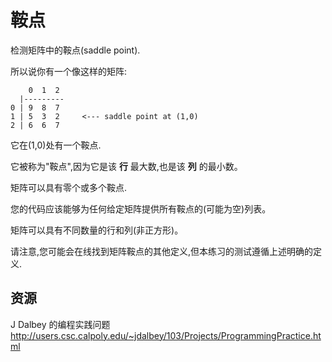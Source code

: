# 鞍点

检测矩阵中的鞍点(saddle point).

所以说你有一个像这样的矩阵:

```text
    0  1  2
  |---------
0 | 9  8  7
1 | 5  3  2     <--- saddle point at (1,0)
2 | 6  6  7
```

它在(1,0)处有一个鞍点.

它被称为"鞍点",因为它是该 **行** 最大数,也是该 **列** 的最小数。

矩阵可以具有零个或多个鞍点.

您的代码应该能够为任何给定矩阵提供所有鞍点的(可能为空)列表。

矩阵可以具有不同数量的行和列(非正方形)。

请注意,您可能会在线找到矩阵鞍点的其他定义,但本练习的测试遵循上述明确的定义.

[help-page]: https://exercism.io/tracks/rust/learning
[modules]: https://doc.rust-lang.org/book/2018-edition/ch07-00-modules.html
[cargo]: https://doc.rust-lang.org/book/2018-edition/ch14-00-more-about-cargo.html
[rust-tests]: https://doc.rust-lang.org/book/2018-edition/ch11-02-running-tests.html

## 资源

J Dalbey 的编程实践问题<http://users.csc.calpoly.edu/~jdalbey/103/Projects/ProgrammingPractice.html>

